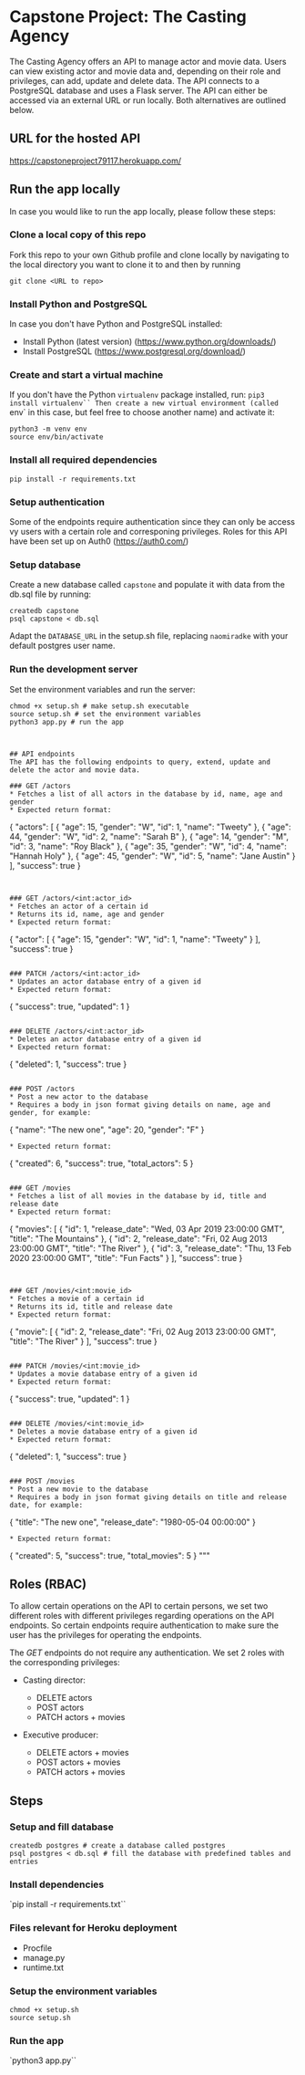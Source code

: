 # Capstone Project: The Casting Agency
The Casting Agency offers an API to manage actor and movie data. Users can view existing actor and movie data and, depending on their role and privileges, can add, update and delete data.
The API connects to a PostgreSQL database and uses a Flask server.
The API can either be accessed via an external URL or run locally. Both alternatives are outlined below.


## URL for the hosted API
https://capstoneproject79117.herokuapp.com/

## Run the app locally
In case you would like to run the app locally, please follow these steps:

### Clone a local copy of this repo
Fork this repo to your own Github profile and clone locally by navigating to the local directory you want to clone it to and then by running
````
git clone <URL to repo>
````

### Install Python and PostgreSQL
In case you don't have Python and PostgreSQL installed:
* Install Python (latest version) (https://www.python.org/downloads/)
* Install PostgreSQL (https://www.postgresql.org/download/) 


### Create and start a virtual machine
If you don't have the Python `virtualenv` package installed, run: `pip3 install virtualenv``
Then create a new virtual environment (called `env` in this case, but feel free to choose another name) and activate it:
````
python3 -m venv env
source env/bin/activate
````

### Install all required dependencies
````
pip install -r requirements.txt
````

### Setup authentication
Some of the endpoints require authentication since they can only be access vy users with a certain role and corresponing privileges. Roles for this API have been set up on Auth0 (https://auth0.com/)

### Setup database 
Create a new database called `capstone` and populate it with data from the db.sql file by running:
````
createdb capstone
psql capstone < db.sql
````
Adapt the `DATABASE_URL` in the setup.sh file, replacing `naomiradke` with your default postgres user name.

### Run the development server
Set the environment variables and run the server:
````
chmod +x setup.sh # make setup.sh executable
source setup.sh # set the environment variables
python3 app.py # run the app



## API endpoints
The API has the following endpoints to query, extend, update and delete the actor and movie data.

### GET /actors
* Fetches a list of all actors in the database by id, name, age and gender
* Expected return format:
````
{
  "actors": [
    {
      "age": 15, 
      "gender": "W", 
      "id": 1, 
      "name": "Tweety"
    }, 
    {
      "age": 44, 
      "gender": "W", 
      "id": 2, 
      "name": "Sarah B"
    }, 
    {
      "age": 14, 
      "gender": "M", 
      "id": 3, 
      "name": "Roy Black"
    }, 
    {
      "age": 35, 
      "gender": "W", 
      "id": 4, 
      "name": "Hannah Holy"
    }, 
    {
      "age": 45, 
      "gender": "W", 
      "id": 5, 
      "name": "Jane Austin"
    }
  ], 
  "success": true
}
````


### GET /actors/<int:actor_id>
* Fetches an actor of a certain id
* Returns its id, name, age and gender
* Expected return format:

````
{
  "actor": [
    {
      "age": 15, 
      "gender": "W", 
      "id": 1, 
      "name": "Tweety"
    }
  ], 
  "success": true
}
````

### PATCH /actors/<int:actor_id>
* Updates an actor database entry of a given id
* Expected return format:
````
{
    "success": true,
    "updated": 1
}
````

### DELETE /actors/<int:actor_id>
* Deletes an actor database entry of a given id
* Expected return format:
````
{
    "deleted": 1,
    "success": true
}
````

### POST /actors
* Post a new actor to the database
* Requires a body in json format giving details on name, age and gender, for example:
````
{
    "name": "The new one",
    "age": 20,
    "gender": "F"
}
````
* Expected return format:
````
{
    "created": 6,
    "success": true,
    "total_actors": 5
}
````

### GET /movies
* Fetches a list of all movies in the database by id, title and release date
* Expected return format:
````
{
  "movies": [
    {
      "id": 1, 
      "release_date": "Wed, 03 Apr 2019 23:00:00 GMT", 
      "title": "The Mountains"
    }, 
    {
      "id": 2, 
      "release_date": "Fri, 02 Aug 2013 23:00:00 GMT", 
      "title": "The River"
    }, 
    {
      "id": 3, 
      "release_date": "Thu, 13 Feb 2020 23:00:00 GMT", 
      "title": "Fun Facts"
    }
  ], 
  "success": true
}
````


### GET /movies/<int:movie_id>
* Fetches a movie of a certain id
* Returns its id, title and release date
* Expected return format:

````
{
  "movie": [
    {
      "id": 2, 
      "release_date": "Fri, 02 Aug 2013 23:00:00 GMT", 
      "title": "The River"
    }
  ], 
  "success": true
}
````

### PATCH /movies/<int:movie_id>
* Updates a movie database entry of a given id
* Expected return format:
````
{
    "success": true,
    "updated": 1
}
````

### DELETE /movies/<int:movie_id>
* Deletes a movie database entry of a given id
* Expected return format:
````
{
    "deleted": 1,
    "success": true
}
````

### POST /movies
* Post a new movie to the database
* Requires a body in json format giving details on title and release date, for example:
````
{
    "title": "The new one",
    "release_date": "1980-05-04 00:00:00"
}
````
* Expected return format:
````
{
    "created": 5,
    "success": true,
    "total_movies": 5
}
"""


## Roles (RBAC)
To allow certain operations on the API to certain persons, we set two different roles with different privileges regarding operations on the API endpoints. So certain endpoints require authentication to make sure the user has the privileges for operating the endpoints.

The *GET* endpoints do not require any authentication.
We set 2 roles with the corresponding privileges:
* Casting director:
  * DELETE actors
  * POST actors
  * PATCH actors + movies

* Executive producer:
  * DELETE actors + movies
  * POST actors + movies
  * PATCH actors + movies



## Steps

### Setup and fill database
````
createdb postgres # create a database called postgres
psql postgres < db.sql # fill the database with predefined tables and entries
````

### Install dependencies
`pip install -r requirements.txt``


### Files relevant for Heroku deployment
- Procfile
- manage.py
- runtime.txt


### Setup the environment variables
````
chmod +x setup.sh
source setup.sh
````

### Run the app
`python3 app.py``


